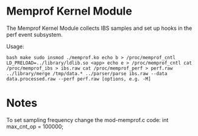 Memprof Kernel Module
=====================

The Memprof Kernel Module collects IBS samples and set up hooks in the perf event subsystem.

Usage:

``bash
make
sudo insmod ./memprof.ko
echo b > /proc/memprof_cntl
LD_PRELOAD=../library/ldlib.so <app>
echo e > /proc/memprof_cntl
cat /proc/memprof_ibs > ibs.raw
cat /proc/memprof_perf > perf.raw
../library/merge /tmp/data.*
../parser/parse ibs.raw --data data.processed.raw --perf perf.raw [options, e.g. -M]
``


Notes
=====
To set sampling frequency change the mod-memprof.c code:
int max_cnt_op = 100000;

